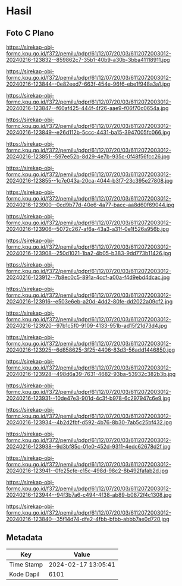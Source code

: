 # Hasil

## Foto C Plano

https://sirekap-obj-formc.kpu.go.id/f372/pemilu/pdpr/61/12/07/20/03/6112072003012-20240216-123832--859862c7-35b1-40b9-a30b-3bba41118911.jpg

https://sirekap-obj-formc.kpu.go.id/f372/pemilu/pdpr/61/12/07/20/03/6112072003012-20240216-123844--0e82eed7-663f-454e-96f6-ebe1f948a3a1.jpg

https://sirekap-obj-formc.kpu.go.id/f372/pemilu/pdpr/61/12/07/20/03/6112072003012-20240216-123847--f60af425-444f-4f26-aae9-f06f70c0654a.jpg

https://sirekap-obj-formc.kpu.go.id/f372/pemilu/pdpr/61/12/07/20/03/6112072003012-20240216-123849--e26d112b-5ccc-4431-ba15-3947005fc066.jpg

https://sirekap-obj-formc.kpu.go.id/f372/pemilu/pdpr/61/12/07/20/03/6112072003012-20240216-123851--597ee52b-8d29-4e7b-935c-0f48f56fcc26.jpg

https://sirekap-obj-formc.kpu.go.id/f372/pemilu/pdpr/61/12/07/20/03/6112072003012-20240216-123855--1c7e043a-20ca-4044-b3f7-23c395e27808.jpg

https://sirekap-obj-formc.kpu.go.id/f372/pemilu/pdpr/61/12/07/20/03/6112072003012-20240216-123900--0cd9b77d-40e6-4a77-bacc-aa8d60f69044.jpg

https://sirekap-obj-formc.kpu.go.id/f372/pemilu/pdpr/61/12/07/20/03/6112072003012-20240216-123906--5072c267-af6a-43a3-a31f-0e1f526a956b.jpg

https://sirekap-obj-formc.kpu.go.id/f372/pemilu/pdpr/61/12/07/20/03/6112072003012-20240216-123908--250d1021-1ba2-4b05-b383-9dd773b11426.jpg

https://sirekap-obj-formc.kpu.go.id/f372/pemilu/pdpr/61/12/07/20/03/6112072003012-20240216-123912--7b8ec0c5-891a-4ccf-a00a-f4d9ebd4dcac.jpg

https://sirekap-obj-formc.kpu.go.id/f372/pemilu/pdpr/61/12/07/20/03/6112072003012-20240216-123916--e503e6eb-a20d-4dd2-80fe-dd2022a09cf2.jpg

https://sirekap-obj-formc.kpu.go.id/f372/pemilu/pdpr/61/12/07/20/03/6112072003012-20240216-123920--97b1c5f0-9109-4133-951b-ad15f21d73d4.jpg

https://sirekap-obj-formc.kpu.go.id/f372/pemilu/pdpr/61/12/07/20/03/6112072003012-20240216-123925--6d858625-3f25-4406-83d3-56add1446850.jpg

https://sirekap-obj-formc.kpu.go.id/f372/pemilu/pdpr/61/12/07/20/03/6112072003012-20240216-123928--498d6a39-7631-4682-93ba-53932c382b3b.jpg

https://sirekap-obj-formc.kpu.go.id/f372/pemilu/pdpr/61/12/07/20/03/6112072003012-20240216-123931--10de47e3-901d-4c3f-b978-6c297947c6e9.jpg

https://sirekap-obj-formc.kpu.go.id/f372/pemilu/pdpr/61/12/07/20/03/6112072003012-20240216-123934--4b2d2fbf-d592-4b76-8b30-7ab5c25bf432.jpg

https://sirekap-obj-formc.kpu.go.id/f372/pemilu/pdpr/61/12/07/20/03/6112072003012-20240216-123938--9d3bf85c-01e0-452d-9311-4edc62678d2f.jpg

https://sirekap-obj-formc.kpu.go.id/f372/pemilu/pdpr/61/12/07/20/03/6112072003012-20240216-123941--0fe25cfe-c15c-498d-98c2-8b492fafab2d.jpg

https://sirekap-obj-formc.kpu.go.id/f372/pemilu/pdpr/61/12/07/20/03/6112072003012-20240216-123944--94f3b7a6-c494-4f38-ab89-b0872f4c1308.jpg

https://sirekap-obj-formc.kpu.go.id/f372/pemilu/pdpr/61/12/07/20/03/6112072003012-20240216-123840--35f14d74-dfe2-4fbb-bfbb-abbb7ae0d720.jpg


## Metadata

| Key        | Value               |
| ---------- | ------------------- |
| Time Stamp | 2024-02-17 13:05:41 |
| Kode Dapil | 6101                |



